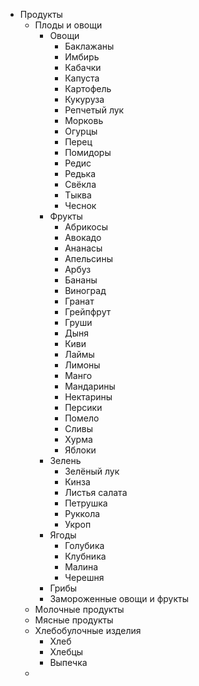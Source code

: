 - Продукты
  - Плоды и овощи
    - Овощи
      - Баклажаны
      - Имбирь
      - Кабачки
      - Капуста
      - Картофель
      - Кукуруза
      - Репчетый лук
      - Морковь
      - Огурцы
      - Перец
      - Помидоры
      - Редис
      - Редька
      - Свёкла
      - Тыква
      - Чеснок
    - Фрукты
      - Абрикосы
      - Авокадо
      - Ананасы
      - Апельсины
      - Арбуз
      - Бананы
      - Виноград
      - Гранат
      - Грейпфрут
      - Груши
      - Дыня
      - Киви
      - Лаймы
      - Лимоны
      - Манго
      - Мандарины
      - Нектарины
      - Персики
      - Помело
      - Сливы
      - Хурма
      - Яблоки
    - Зелень
      - Зелёный лук
      - Кинза
      - Листья салата
      - Петрушка
      - Руккола
      - Укроп
    - Ягоды
      - Голубика
      - Клубника
      - Малина
      - Черешня
    - Грибы
    - Замороженные овощи и фрукты
  - Молочные продукты
  - Мясные продукты
  - Хлебобулочные изделия
    - Хлеб
    - Хлебцы
    - Выпечка
  - 
